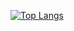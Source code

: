 [![Top Langs](https://github-readme-stats.vercel.app/api/top-langs/?username=Techpotato1&layout=compact&theme=github_dark&show_icons=true)](https://github.com/anuraghazra/github-readme-stats)
